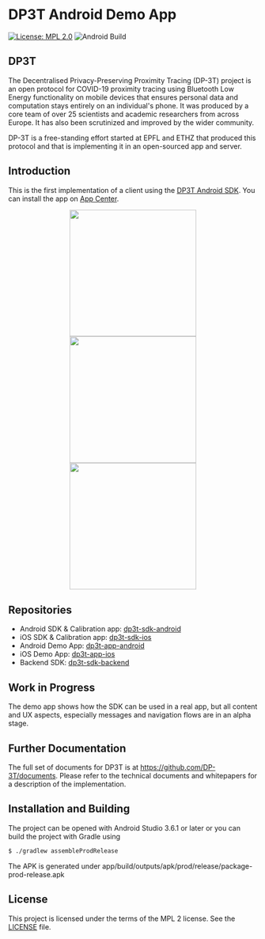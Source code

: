 # DP3T Android Demo App

[![License: MPL 2.0](https://img.shields.io/badge/License-MPL%202.0-brightgreen.svg)](https://github.com/DP-3T/dp3t-app-android/blob/master/LICENSE)
![Android Build](https://github.com/DP-3T/dp3t-app-android/workflows/Android%20Build/badge.svg)


## DP3T
The Decentralised Privacy-Preserving Proximity Tracing (DP-3T) project is an open protocol for COVID-19 proximity tracing using Bluetooth Low Energy functionality on mobile devices that ensures personal data and computation stays entirely on an individual's phone. It was produced by a core team of over 25 scientists and academic researchers from across Europe. It has also been scrutinized and improved by the wider community.

DP-3T is a free-standing effort started at EPFL and ETHZ that produced this protocol and that is implementing it in an open-sourced app and server.


## Introduction
This is the first implementation of a client using the [DP3T Android SDK](https://github.com/DP-3T/dp3t-sdk-android). You can install the app on [App Center](https://install.appcenter.ms/orgs/dp-3t/apps/nextstep-android/distribution_groups/internal).

<p align="center">
<img src="documentation/screenshots/screenshot_homescreen.jpg" width="256">
<img src="documentation/screenshots/screenshot_encounters.jpg" width="256">
<img src="documentation/screenshots/screenshot_thankyou.jpg" width="256">
</p>


## Repositories
* Android SDK & Calibration app: [dp3t-sdk-android](https://github.com/DP-3T/dp3t-sdk-android)
* iOS SDK & Calibration app: [dp3t-sdk-ios](https://github.com/DP-3T/dp3t-sdk-ios)
* Android Demo App: [dp3t-app-android](https://github.com/DP-3T/dp3t-app-android)
* iOS Demo App: [dp3t-app-ios](https://github.com/DP-3T/dp3t-app-ios)
* Backend SDK: [dp3t-sdk-backend](https://github.com/DP-3T/dp3t-sdk-backend)


## Work in Progress
The demo app shows how the SDK can be used in a real app, but all content and UX aspects, especially messages and navigation flows are in an alpha stage. 


## Further Documentation
The full set of documents for DP3T is at https://github.com/DP-3T/documents. Please refer to the technical documents and whitepapers for a description of the implementation.


## Installation and Building

The project can be opened with Android Studio 3.6.1 or later or you can build the project with Gradle using
```sh
$ ./gradlew assembleProdRelease
```
The APK is generated under app/build/outputs/apk/prod/release/package-prod-release.apk


## License
This project is licensed under the terms of the MPL 2 license. See the [LICENSE](LICENSE) file.
